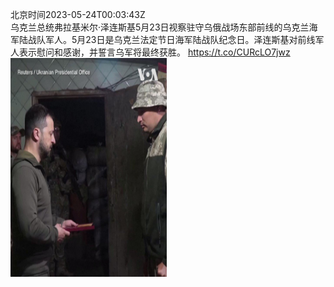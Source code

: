 北京时间2023-05-24T00:03:43Z<br>乌克兰总统弗拉基米尔·泽连斯基5月23日视察驻守乌俄战场东部前线的乌克兰海军陆战队军人。5月23日是乌克兰法定节日海军陆战队纪念日。泽连斯基对前线军人表示慰问和感谢，并誓言乌军将最终获胜。 https://t.co/CURcLO7jwz<br><img src='/temp/video/2023/u-Month-5/b-Day-24/VOAChinese/1661040217090818049_0.jpg' width='250' height='350'><br><br>